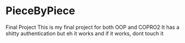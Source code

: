 # PieceByPiece
Final Project
This is my final project for both OOP and COPRO2
It has a shitty authentication but eh it works
and if it works, dont touch it
